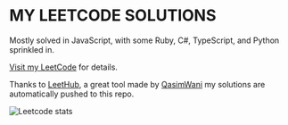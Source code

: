 # MY LEETCODE SOLUTIONS

Mostly solved in JavaScript, with some Ruby, C#, TypeScript, and Python sprinkled in.

[Visit my LeetCode](https://leetcode.com/HagayHaut/) for details.

Thanks to [LeetHub](https://github.com/QasimWani/LeetHub), a great tool made by [QasimWani](https://github.com/QasimWani) my solutions are automatically pushed to this repo.

![Leetcode stats](https://leetcard.jacoblin.cool/hagayhaut?theme=dark)
